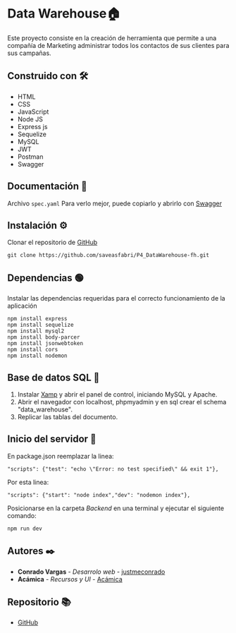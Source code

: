 # Data Warehouse🏠

Este proyecto consiste en la creación de herramienta que permite a una compañía de Marketing administrar todos los contactos de sus clientes para sus campañas.

## Construido con 🛠️

- HTML
- CSS
- JavaScript
- Node JS
- Express js
- Sequelize
- MySQL
- JWT
- Postman
- Swagger

## Documentación 📗

Archivo `spec.yaml` Para verlo mejor, puede copiarlo y abrirlo con [Swagger](https://editor.swagger.io/)

## Instalación ⚙

Clonar el repositorio de [GitHub](https://github.com/saveasfabri/P4_DataWarehouse-fh.git)

```
git clone https://github.com/saveasfabri/P4_DataWarehouse-fh.git
```

## Dependencias 🟢

Instalar las dependencias requeridas para el correcto funcionamiento de la aplicación

```
npm install express
npm install sequelize
npm install mysql2
npm install body-parcer
npm install jsonwebtoken
npm install cors
npm install nodemon
```

## Base de datos SQL 🐬

1. Instalar [Xamp](https://www.apachefriends.org/es/index.html) y abrir el panel de control, iniciando MySQL y Apache.
2. Abrir el navegador con localhost, phpmyadmin y en sql crear el schema "data_warehouse".
3. Replicar las tablas del documento.

## Inicio del servidor 🔩

En package.json reemplazar la linea:

```
"scripts": {"test": "echo \"Error: no test specified\" && exit 1"},
```

Por esta linea:

```
"scripts": {"start": "node index","dev": "nodemon index"},
```

Posicionarse en la carpeta _Backend_ en una terminal y ejecutar el siguiente comando:

```
npm run dev
```

## Autores ✒️

- **Conrado Vargas** - _Desarrolo web_ - [justmeconrado](https://github.com/justmeconrado)
- **Acámica** - _Recursos y UI_ - [Acámica](https://github.com/acamica)

## Repositorio 📚

- [GitHub](https://github.com/saveasfabri/P4_DataWarehouse-fh.git)
